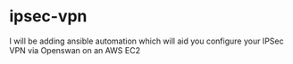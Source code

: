 # ipsec-vpn

I will be adding ansible automation which will aid you configure your IPSec VPN via Openswan on an AWS EC2
